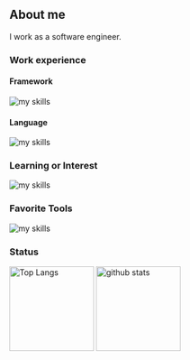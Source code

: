 ## About me
I work as a software engineer.

### Work experience

#### Framework
<img alt="my skills" src="https://skillicons.dev/icons?theme=light&perline=8&i=spring,flutter" />

#### Language
<img alt="my skills" src="https://skillicons.dev/icons?theme=light&perline=8&i=java,dart,solidity" />

### Learning or Interest
<img alt="my skills" src="https://skillicons.dev/icons?theme=light&perline=8&i=aws,firebase,html,figma" />

### Favorite Tools
<img alt="my skills" src="https://skillicons.dev/icons?theme=light&perline=8&i=idea,vscode" />

### Status

<p align="left"> 
  <img alt="Top Langs" height="150px" src="https://github-readme-stats.vercel.app/api/top-langs/?username=wataruxun&layout=compact&show_icons=true" />
  <img alt="github stats" height="150px" src="https://github-readme-stats.vercel.app/api?username=wataruxun" />
</p>


<!--
**wataruxun/wataruxun** is a ✨ _special_ ✨ repository because its `README.md` (this file) appears on your GitHub profile.

Here are some ideas to get you started:

- 🔭 I’m currently working on ...
- 🌱 I’m currently learning ...
- 👯 I’m looking to collaborate on ...
- 🤔 I’m looking for help with ...
- 💬 Ask me about ...
- 📫 How to reach me: ...
- 😄 Pronouns: ...
- ⚡ Fun fact: ...
-->
